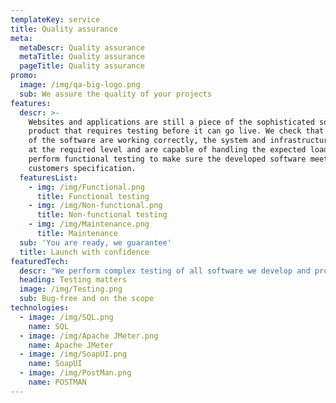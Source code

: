 ```yaml
---
templateKey: service
title: Quality assurance
meta:
  metaDescr: Quality assurance
  metaTitle: Quality assurance
  pageTitle: Quality assurance
promo:
  image: /img/qa-big-logo.png
  sub: We assure the quality of your projects
features:
  descr: >-
    Websites and applications are still a piece of the sophisticated software
    product that requires testing before it can go live. We check that all units
    of the software are working correctly, the system and infrastructure perform
    at the required level and are capable of handling the expected load. We also
    perform functional testing to make sure the developed software meets
    customers specification.
  featuresList:
    - img: /img/Functional.png
      title: Functional testing
    - img: /img/Non-functional.png
      title: Non-functional testing
    - img: /img/Maintenance.png
      title: Maintenance
  sub: 'You are ready, we guarantee'
  title: Launch with confidence
featuredTech:
  descr: "We perform complex testing of all software we develop and provide 12-month bug-free warranty. \LOur experienced QA engineers and testers are also available for hire. They are familiar with software development and testing methodologies like Waterfall or Agile and can join your team in Jira or Asana."
  heading: Testing matters
  image: /img/Testing.png
  sub: Bug-free and on the scope
technologies:
  - image: /img/SQL.png
    name: SQL
  - image: /img/Apache JMeter.png
    name: Apache JMeter
  - image: /img/SoapUI.png
    name: SoapUI
  - image: /img/PostMan.png
    name: POSTMAN
---
```


